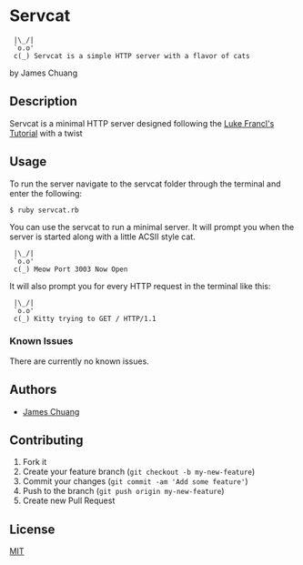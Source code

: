 # Servcat
```shell
 |\_/|
 `o.o'
 c(_) Servcat is a simple HTTP server with a flavor of cats
```

by James Chuang
## Description
Servcat is a minimal HTTP server designed following the [Luke Francl's Tutorial][1] with a twist
## Usage
To run the server navigate to the servcat folder through the terminal and enter the following:
```shell
$ ruby servcat.rb
```

You can use the servcat to run a minimal server. It will prompt you when the server is started along with a little ACSII style cat.
```shell
 |\_/|
 `o.o'
 c(_) Meow Port 3003 Now Open
```

It will also prompt you for every HTTP request in the terminal like this:
```shell
 |\_/|
 `o.o'
 c(_) Kitty trying to GET / HTTP/1.1
```

### Known Issues

There are currently no known issues.

## Authors

* [James Chuang](https://github.com/hiddensanctum)

## Contributing

1. Fork it
2. Create your feature branch (`git checkout -b my-new-feature`)
3. Commit your changes (`git commit -am 'Add some feature'`)
4. Push to the branch (`git push origin my-new-feature`)
5. Create new Pull Request

## License

[MIT][2]

[1]: https://practicingruby.com/articles/implementing-an-http-file-server?u=2c59db4496
[2]: http://opensource.org/licenses/MIT